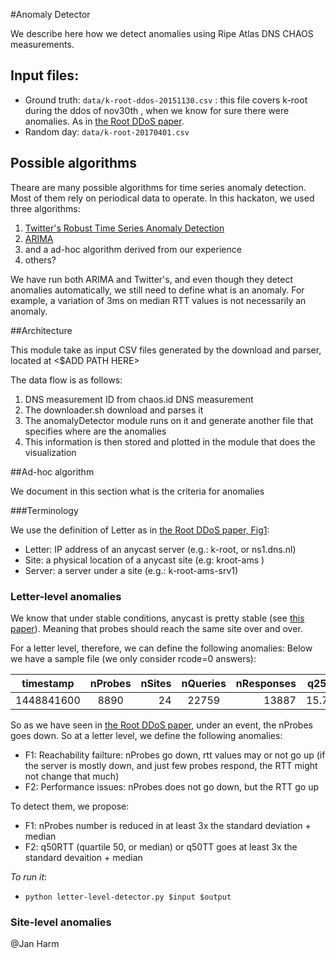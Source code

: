 #Anomaly Detector

We describe here how we detect anomalies using Ripe Atlas DNS CHAOS measurements.


## Input files:

   * Ground truth: `data/k-root-ddos-20151130.csv` : this file covers k-root during the ddos of nov30th , when we know for sure there were anomalies. As in [the Root DDoS paper][moura-imc2016].
   * Random day: `data/k-root-20170401.csv`
## Possible algorithms

Theare are many possible algorithms for time series anomaly detection. Most of them rely on periodical data to operate. In this hackaton, we used three algorithms:

   1. [Twitter's Robust Time Series Anomaly Detection][twitter]
   1. [ARIMA][arima] 
   1. and a ad-hoc algorithm derived from our experience
   4. others?
   

We have run both ARIMA and Twitter's, and even though they detect anomalies automatically, we still need to define what is an anomaly. For example, a variation of 3ms on median RTT values is not necessarily an anomaly.    

##Architecture

This module take as input CSV files generated by the download and parser, located at <$ADD PATH HERE>

The data flow is as follows:
   1. DNS measurement ID from chaos.id DNS measurement
   1. The downloader.sh download and parses it
   1. The anomalyDetector module runs on it and generate another file that specifies where are the anomalies
   1. This information is then stored and plotted in the module that does the visualization
   
   
##Ad-hoc algorithm 

We document in this section what is the criteria for anomalies



###Terminology

We use the definition of Letter as in [the Root DDoS paper, Fig1][moura-imc2016]:
   * Letter: IP address of an anycast server (e.g.: k-root, or ns1.dns.nl)
   * Site: a physical location of a anycast site (e.g: kroot-ams )
   * Server: a server under a site (e.g.: k-root-ams-srv1)


### Letter-level anomalies 

We know that under stable conditions, anycast is pretty stable (see [this paper][wei-2017]). Meaning that probes should reach the same site over and over.

For a letter level, therefore, we can define the following anomalies: Below we have a sample file (we only consider rcode=0 answers):


|timestamp |nProbes 	|nSites|nQueries 	|nResponses 	|q25RTT 	|q50RTT 	|q75RTT 	|q90RTT|
| ------------- |:-------------:| -----:|:-------------:| -----:|:-------------:| -----:| -----:|:-------------:| 
|1448841600| 	8890 |	24 	|22759 	|13887 	|15.7070 	|32.9710 |	58.8360| 	135.8580|



So as we have seen in [the Root DDoS paper][moura-imc2016], under an event, the nProbes goes down. So at a letter level, we define the following anomalies:
   * F1: Reachability failture: nProbes go down, rtt values may or not go up (if the server is mostly down, and just few probes respond, the RTT might not change that much)
   * F2: Performance issues: nProbes does not go down, but the RTT go up
   
To detect them, we propose:   
  * F1: nProbes number is reduced in at least 3x the standard deviation + median
  * F2: q50RTT (quartile 50, or median) or q50TT goes at least 3x the standard devaition + median
  
*To run it*:
  * `python letter-level-detector.py $input $output`
   
### Site-level anomalies

@Jan Harm

[twitter]: https://blog.twitter.com/2015/introducing-practical-and-robust-anomaly-detection-in-a-time-series
[arima]: http://statsmodels.sourceforge.net/0.6.0/generated/statsmodels.tsa.arima_model.ARIMA.html
[moura-imc2016]: http://www.isi.edu/~johnh/PAPERS/Moura16b.pdf 
[wei-2017]: http://www.isi.edu/~johnh/PAPERS/Wei17a.pdf